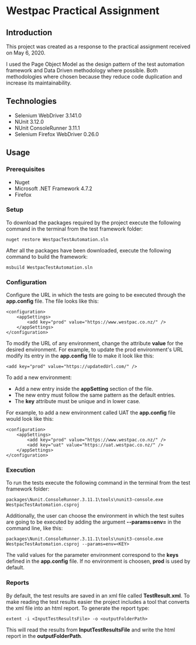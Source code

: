 ﻿# Westpac Practical Assignment

## Introduction

This project was created as a response to the practical assignment received on May 6, 2020. 

I used the Page Object Model as the design pattern of the test automation framework and Data Driven methodology where possible. Both methodologies where chosen because they reduce code duplication and increase its maintainability.

## Technologies

* Selenium WebDriver 3.141.0
* NUnit 3.12.0
* NUnit ConsoleRunner 3.11.1
* Selenium Firefox WebDriver 0.26.0

## Usage

### Prerequisites

* Nuget
* Microsoft .NET Framework 4.7.2
* Firefox

### Setup

To download the packages required by the project execute the following command in the terminal from the test framework folder:

	nuget restore WestpacTestAutomation.sln

After all the packages have been downloaded, execute the following command to build the framework:

	msbuild WestpacTestAutomation.sln

### Configuration

Configure the URL in which the tests are going to be executed through the **app.config** file. The file looks like this:

	<configuration>
		<appSettings>
			<add key="prod" value="https://www.westpac.co.nz/" />
		</appSettings>
	</configuration>

To modify the URL of any environment, change the attribute **value** for the desired environment. For example, to update the prod environment's URL modify its entry in the **app.config** file to make it look like this:

	<add key="prod" value="https://updatedUrl.com/" />

To add a new environment:

* Add a new entry inside the **appSetting** section of the file.
* The new entry must follow the same pattern as the default entries.
* The **key** attribute must be unique and in lower case.

For example, to add a new environment called UAT the **app.config** file would look like this:

	<configuration>
		<appSettings>
			<add key="prod" value="https://www.westpac.co.nz/" />
			<add key="uat" value="https://uat.westpac.co.nz/" />
		</appSettings>
	</configuration>

### Execution

To run the tests execute the following command in the terminal from the test framework folder:

	packages\Nunit.ConsoleRunner.3.11.1\tools\nunit3-console.exe WestpacTestAutomation.csproj

Additionally, the user can choose the environment in which the test suites are going to be executed by adding the argument **--params=env=<KEY>** in the command line, like this:

	packages\Nunit.ConsoleRunner.3.11.1\tools\nunit3-console.exe WestpacTestAutomation.csproj --params=env=<KEY>

The valid values for the parameter environment correspond to the **keys** defined in the **app.config** file. If no environment is choosen, **prod** is used by default.

### Reports

By default, the test results are saved in an xml file called **TestResult.xml**. To make reading the test results easier the project includes a tool that converts the xml file into an html report. To generate the report type:

	extent -i <InputTestResultsFile> -o <outputFolderPath>

This will read the results from **InputTestResultsFile** and write the html report in the **outputFolderPath**.